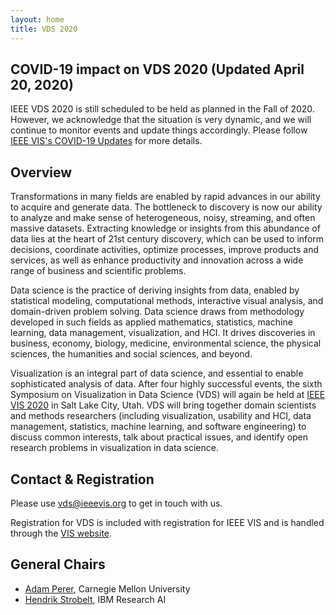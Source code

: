 ```yaml
---
layout: home
title: VDS 2020
---
```


## COVID-19 impact on VDS 2020 (Updated April 20, 2020)

IEEE VDS 2020 is still scheduled to be held as planned in the Fall of 2020. However, we acknowledge that the situation is very dynamic, and we will continue to monitor events and update things accordingly.  Please follow [IEEE VIS's COVID-19 Updates](http://ieeevis.org/year/2020/info/coronavirus-info) for more details.

## Overview

Transformations in many fields are enabled by rapid advances in our ability to acquire and generate data. The bottleneck to discovery is now our ability to analyze and make sense of heterogeneous, noisy, streaming, and often massive datasets. Extracting knowledge or insights from this abundance of data lies at the heart of 21st century discovery, which can be used to inform decisions, coordinate activities, optimize processes, improve products and services, as well as enhance productivity and innovation across a wide range of business and scientific problems.

Data science is the practice of deriving insights from data, enabled by statistical modeling, computational methods, interactive visual analysis, and domain-driven problem solving. Data science draws from methodology developed in such fields as applied mathematics, statistics, machine learning, data management, visualization, and HCI. It drives discoveries in business, economy, biology, medicine, environmental science, the physical sciences, the humanities and social sciences, and beyond.

Visualization is an integral part of data science, and essential to enable sophisticated analysis of data. After four highly successful events, the sixth Symposium on Visualization in Data Science (VDS) will again be held at [IEEE VIS 2020](http://ieeevis.org) in Salt Lake City, Utah. VDS will bring together domain scientists and methods researchers (including visualization, usability and HCI, data management, statistics, machine learning, and software engineering) to discuss common interests, talk about practical issues, and identify open research problems in visualization in data science.


## Contact & Registration

Please use [vds@ieeevis.org](mailto:vds@ieeevis.org) to get in touch with us.

Registration for VDS is included with registration for IEEE VIS and is handled through the [VIS website](http://ieeevis.org/).



## General Chairs

- [Adam Perer](http://perer.org/), Carnegie Mellon University
- [Hendrik Strobelt](http://hendrik.strobelt.com), IBM Research AI
